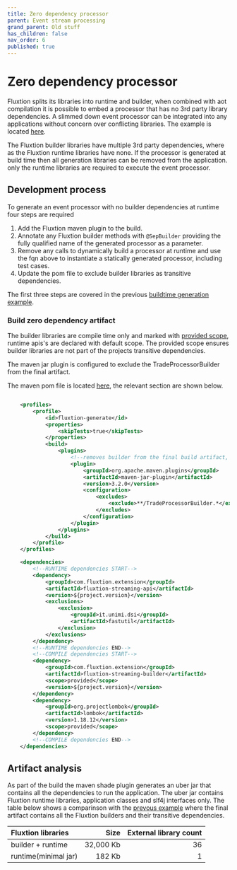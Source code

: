 ```yaml
---
title: Zero dependency processor
parent: Event stream processing
grand_parent: Old stuff
has_children: false
nav_order: 6
published: true
---
```


# Zero dependency processor
Fluxtion splits its libraries into runtime and builder, when combined with aot compilation
it is possible to embed a processor that has no 3rd party library dependencies. A slimmed down
event processor can be integrated into any applications without concern over conflicting libraries.
The example is located [here](https://github.com/v12technology/fluxtion/tree/{{site.fluxtion_version}}/examples/quickstart/lesson-4).

The Fluxtion builder libraries have multiple 3rd party dependencies, where as the Fluxtion runtime 
libraries have none. If the processor is generated at build time then all generation libraries
can be removed from the application. only the runtime libraries are required to execute the
event processor.

## Development process
To generate an event processor with no builder dependencies at runtime four steps are required
1. Add the Fluxtion maven plugin to the build.
1. Annotate any Fluxtion builder methods with `@SepBuilder` providing the fully qualified name of the generated processor as a parameter.
1. Remove any calls to dynamically build a processor at runtime and use the fqn above to instantiate a statically generated processor, including test cases.
1. Update the pom file to exclude builder libraries as transitive dependencies.

The first three steps are covered in the previous [buildtime generation example](../starting/aot_compilation.md).

### Build zero dependency artifact
The builder libraries are compile time only and marked 
with [provided scope](https://maven.apache.org/guides/introduction/introduction-to-dependency-mechanism.html#dependency-scope), 
runtime apis's are declared with default scope. The provided scope ensures builder 
libraries are not part of the projects transitive dependencies.

The maven jar plugin is configured to exclude the TradeProcessorBuilder from the final artifact.

The maven pom file is located [here](https://github.com/v12technology/fluxtion/tree/{{site.fluxtion_version}}/examples/quickstart/lesson-4/pom.xml), 
the relevant section are shown below.

```xml

    <profiles>
        <profile>
            <id>fluxtion-generate</id>
            <properties>
                <skipTests>true</skipTests>
            </properties>
            <build>
                <plugins>
                    <!--removes builder from the final build artifact, builder NOT required at runtime-->
                    <plugin>
                        <groupId>org.apache.maven.plugins</groupId>
                        <artifactId>maven-jar-plugin</artifactId>
                        <version>3.2.0</version>
                        <configuration>
                            <excludes>
                                <exclude>**/TradeProcessorBuilder.*</exclude>
                            </excludes>
                        </configuration>
                    </plugin>  
                </plugins>
            </build>
        </profile>
    </profiles>

    <dependencies>
        <!--RUNTIME dependencies START-->
        <dependency>
            <groupId>com.fluxtion.extension</groupId>
            <artifactId>fluxtion-streaming-api</artifactId>
            <version>${project.version}</version>
            <exclusions>
                <exclusion>
                    <groupId>it.unimi.dsi</groupId>
                    <artifactId>fastutil</artifactId>
                </exclusion>
            </exclusions>
        </dependency>
        <!--RUNTIME dependencies END-->
        <!--COMPILE dependencies START-->
        <dependency>
            <groupId>com.fluxtion.extension</groupId>
            <artifactId>fluxtion-streaming-builder</artifactId>
            <scope>provided</scope>
            <version>${project.version}</version>
        </dependency>
        <dependency>
            <groupId>org.projectlombok</groupId>
            <artifactId>lombok</artifactId>
            <version>1.18.12</version>
            <scope>provided</scope>
        </dependency>
        <!--COMPILE dependencies END-->
    </dependencies>

``` 


## Artifact analysis
As part of the build the maven shade plugin generates an uber jar that contains all the dependencies to run the application.
The uber jar contains Fluxtion runtime libraries, application classes and slf4j interfaces only. 
The table below shows a comparinson with the [prevous example](../starting/aot_compilation.md) where the 
final artifact contains all the Fluxtion builders and their transitive dependencies.

| Fluxtion libraries   | Size              | External library count |
|:---------------------|------------------:|-----------------------:|
| builder + runtime    | 32,000 Kb         | 36  |
| runtime(minimal jar) |    182 Kb         |  1  |


